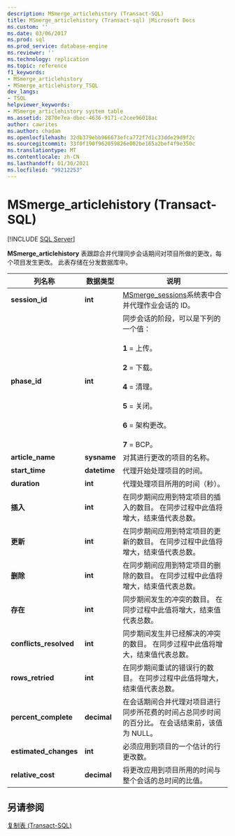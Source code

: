 ```yaml
---
description: MSmerge_articlehistory (Transact-SQL)
title: MSmerge_articlehistory (Transact-sql) |Microsoft Docs
ms.custom: ''
ms.date: 03/06/2017
ms.prod: sql
ms.prod_service: database-engine
ms.reviewer: ''
ms.technology: replication
ms.topic: reference
f1_keywords:
- MSmerge_articlehistory
- MSmerge_articlehistory_TSQL
dev_langs:
- TSQL
helpviewer_keywords:
- MSmerge_articlehistory system table
ms.assetid: 2870e7ea-dbec-4636-9171-c2cee96018ac
author: cawrites
ms.author: chadam
ms.openlocfilehash: 32db379ebb966673efca772f7d1c33dde29d9f2c
ms.sourcegitcommit: 33f0f190f962059826e002be165a2bef4f9e350c
ms.translationtype: MT
ms.contentlocale: zh-CN
ms.lasthandoff: 01/30/2021
ms.locfileid: "99212253"
---
```

# <a name="msmerge_articlehistory-transact-sql"></a>MSmerge_articlehistory (Transact-SQL)
[!INCLUDE [SQL Server](../../includes/applies-to-version/sqlserver.md)]

  **MSmerge_articlehistory** 表跟踪合并代理同步会话期间对项目所做的更改，每个项目发生更改。 此表存储在分发数据库中。  
  
|列名称|数据类型|说明|  
|-----------------|---------------|-----------------|  
|**session_id**|**int**|[MSmerge_sessions](../../relational-databases/system-tables/msmerge-sessions-transact-sql.md)系统表中合并代理作业会话的 ID。|  
|**phase_id**|**int**|同步会话的阶段，可以是下列的一个值：<br /><br /> **1** = 上传。<br /><br /> **2** = 下载。<br /><br /> **4** = 清理。<br /><br /> **5** = 关闭。<br /><br /> **6** = 架构更改。<br /><br /> **7** = BCP。|  
|**article_name**|**sysname**|对其进行更改的项目的名称。|  
|**start_time**|**datetime**|代理开始处理项目的时间。|  
|**duration**|**int**|代理处理项目所用的时间（秒）。|  
|**插入**|**int**|在同步期间应用到特定项目的插入的数目。 在同步过程中此值将增大，结束值代表总数。|  
|**更新**|**int**|在同步期间应用到特定项目的更新的数目。 在同步过程中此值将增大，结束值代表总数。|  
|**删除**|**int**|在同步期间应用到特定项目的删除的数目。 在同步过程中此值将增大，结束值代表总数。|  
|**存在**|**int**|同步期间发生的冲突的数目。 在同步过程中此值将增大，结束值代表总数。|  
|**conflicts_resolved**|**int**|同步期间发生并已经解决的冲突的数目。 在同步过程中此值将增大，结束值代表总数。|  
|**rows_retried**|**int**|在同步期间重试的错误行的数目。  在同步过程中此值将增大，结束值代表总数。|  
|**percent_complete**|**decimal**|在会话期间合并代理对项目进行同步所花费的时间占总同步时间的百分比。 在会话结束前，该值为 NULL。|  
|**estimated_changes**|**int**|必须应用到项目的一个估计的行更改数。|  
|**relative_cost**|**decimal**|将更改应用到项目所用的时间与整个会话的总时间的比值。|  
  
## <a name="see-also"></a>另请参阅  
 [复制表 (Transact-SQL)](../../relational-databases/system-tables/replication-tables-transact-sql.md)  
  
  
